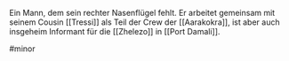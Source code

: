 Ein Mann, dem sein rechter Nasenflügel fehlt.
Er arbeitet gemeinsam mit seinem Cousin [[Tressi]] als Teil der Crew der [[Aarakokra]], ist aber auch insgeheim Informant für die [[Zhelezo]] in [[Port Damali]]. 

#minor 